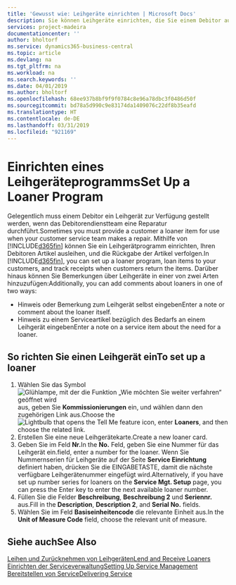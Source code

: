 ```yaml
---
title: 'Gewusst wie: Leihgeräte einrichten | Microsoft Docs'
description: Sie können Leihgeräte einrichten, die Sie einem Debitor ausleihen können, wenn er Serviceartikel im Service hat.
services: project-madeira
documentationcenter: ''
author: bholtorf
ms.service: dynamics365-business-central
ms.topic: article
ms.devlang: na
ms.tgt_pltfrm: na
ms.workload: na
ms.search.keywords: ''
ms.date: 04/01/2019
ms.author: bholtorf
ms.openlocfilehash: 68ee937b8bf9f9f0784c8e96a78dbc3f0486d50f
ms.sourcegitcommit: bd78a5d990c9e83174da1409076c22df8b35eafd
ms.translationtype: HT
ms.contentlocale: de-DE
ms.lasthandoff: 03/31/2019
ms.locfileid: "921169"
---
```

# <a name="set-up-a-loaner-program"></a><span data-ttu-id="fd5c3-103">Einrichten eines Leihgeräteprogramms</span><span class="sxs-lookup"><span data-stu-id="fd5c3-103">Set Up a Loaner Program</span></span>
<span data-ttu-id="fd5c3-104">Gelegentlich muss einem Debitor ein Leihgerät zur Verfügung gestellt werden, wenn das Debitorendienstteam eine Reparatur durchführt.</span><span class="sxs-lookup"><span data-stu-id="fd5c3-104">Sometimes you must provide a customer a loaner item for use when your customer service team makes a repair.</span></span> <span data-ttu-id="fd5c3-105">Mithilfe von [!INCLUDE[d365fin](includes/d365fin_md.md)] können Sie ein Leihgerätprogramm einrichten, Ihren Debitoren Artikel ausleihen, und die Rückgabe der Artikel verfolgen.</span><span class="sxs-lookup"><span data-stu-id="fd5c3-105">In [!INCLUDE[d365fin](includes/d365fin_md.md)], you can set up a loaner program, loan items to your customers, and track receipts when customers return the items.</span></span> <span data-ttu-id="fd5c3-106">Darüber hinaus können Sie Bemerkungen über Leihgeräte in einer von zwei Arten hinzuzufügen:</span><span class="sxs-lookup"><span data-stu-id="fd5c3-106">Additionally, you can add comments about loaners in one of two ways:</span></span>  
  
* <span data-ttu-id="fd5c3-107">Hinweis oder Bemerkung zum Leihgerät selbst eingeben</span><span class="sxs-lookup"><span data-stu-id="fd5c3-107">Enter a note or comment about the loaner itself.</span></span>  
* <span data-ttu-id="fd5c3-108">Hinweis zu einem Serviceartikel bezüglich des Bedarfs an einem Leihgerät eingeben</span><span class="sxs-lookup"><span data-stu-id="fd5c3-108">Enter a note on a service item about the need for a loaner.</span></span>  

## <a name="to-set-up-a-loaner"></a><span data-ttu-id="fd5c3-109">So richten Sie einen Leihgerät ein</span><span class="sxs-lookup"><span data-stu-id="fd5c3-109">To set up a loaner</span></span>  
1. <span data-ttu-id="fd5c3-110">Wählen Sie das Symbol ![Glühlampe, mit der die Funktion „Wie möchten Sie weiter verfahren“ geöffnet wird](media/ui-search/search_small.png "Wie möchten Sie weiter verfahren?") aus, geben Sie **Kommissionierungen** ein, und wählen dann den zugehörigen Link aus.</span><span class="sxs-lookup"><span data-stu-id="fd5c3-110">Choose the ![Lightbulb that opens the Tell Me feature](media/ui-search/search_small.png "Tell me what you want to do") icon, enter **Loaners**, and then choose the related link.</span></span>  
2. <span data-ttu-id="fd5c3-111">Erstellen Sie eine neue Leihgerätekarte.</span><span class="sxs-lookup"><span data-stu-id="fd5c3-111">Create a new loaner card.</span></span> 
3. <span data-ttu-id="fd5c3-112">Geben Sie im Feld **Nr.**</span><span class="sxs-lookup"><span data-stu-id="fd5c3-112">In the **No.**</span></span> <span data-ttu-id="fd5c3-113">Feld,  geben Sie eine Nummer für das Leihgerät ein.</span><span class="sxs-lookup"><span data-stu-id="fd5c3-113">field, enter a number for the loaner.</span></span> <span data-ttu-id="fd5c3-114">Wenn Sie Nummernserien für Leihgeräte auf der Seite **Service Einrichtung** definiert haben, drücken Sie die EINGABETASTE, damit die nächste verfügbare Leihgerätenummer eingefügt wird.</span><span class="sxs-lookup"><span data-stu-id="fd5c3-114">Alternatively, if you have set up number series for loaners on the **Service Mgt. Setup** page, you can press the Enter key to enter the next available loaner number.</span></span>  
4. <span data-ttu-id="fd5c3-115">Füllen Sie die Felder **Beschreibung**, **Beschreibung 2** und **Seriennr.** aus.</span><span class="sxs-lookup"><span data-stu-id="fd5c3-115">Fill in the **Description**, **Description 2**, and **Serial No.** fields.</span></span>  
5. <span data-ttu-id="fd5c3-116">Wählen Sie im Feld **Basiseinheitencode** die relevante Einheit aus.</span><span class="sxs-lookup"><span data-stu-id="fd5c3-116">In the **Unit of Measure Code** field, choose the relevant unit of measure.</span></span>  
  
## <a name="see-also"></a><span data-ttu-id="fd5c3-117">Siehe auch</span><span class="sxs-lookup"><span data-stu-id="fd5c3-117">See Also</span></span>
[<span data-ttu-id="fd5c3-118">Leihen und Zurücknehmen von Leihgeräten</span><span class="sxs-lookup"><span data-stu-id="fd5c3-118">Lend and Receive Loaners</span></span>](service-how-to-lend-receive-loaners.md)  
[<span data-ttu-id="fd5c3-119">Einrichten der Serviceverwaltung</span><span class="sxs-lookup"><span data-stu-id="fd5c3-119">Setting Up Service Management</span></span>](service-setup-service.md)  
[<span data-ttu-id="fd5c3-120">Bereitstellen von Service</span><span class="sxs-lookup"><span data-stu-id="fd5c3-120">Delivering Service</span></span>](service-deliver-service.md)  


